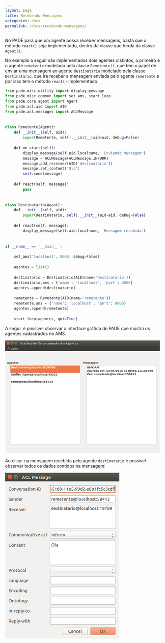 ```yaml
---
layout: page
title: Recebendo Mensagens
categories: docs
permalink: /docs/recebendo-mensagens/
---
```


No PADE para que um agente possa receber mensagens, basta que o método `react()` seja implementado, dentro da classe que herda da classe `Agent()`.

No exemplo a seguir são implementados dois agentes distintos, o primeiro é o agente ```remetente``` modelado pela classe `Remetente()`, que tem o papel de enviar uma mensagem ao agente `destinatario` modelado pela classe `Destinatario`, que irá receber a mensagem enviada pelo agente `remetente` e por isso tem o método `react()` implementado.   

```python
from pade.misc.utility import display_message
from pade.misc.common import set_ams, start_loop
from pade.core.agent import Agent
from pade.acl.aid import AID
from pade.acl.messages import ACLMessage


class Remetente(Agent):
    def __init__(self, aid):
        super(Remetente, self).__init__(aid=aid, debug=False)

    def on_start(self):
        display_message(self.aid.localname, 'Enviando Mensagem')
        message = ACLMessage(ACLMessage.INFORM)
        message.add_receiver(AID('destinatario'))
        message.set_content('Ola')
        self.send(message)

    def react(self, message):
        pass


class Destinatario(Agent):
    def __init__(self, aid):
        super(Destinatario, self).__init__(aid=aid, debug=False)

    def react(self, message):
        display_message(self.aid.localname, 'Mensagem recebida')


if __name__ == '__main__':

    set_ams('localhost', 8000, debug=False)

    agentes = list()

    destinatario = Destinatario(AID(name='destinatario'))
    destinatario.ams = {'name': 'localhost', 'port': 8000}
    agentes.append(destinatario)

    remetente = Remetente(AID(name='remetente'))
    remetente.ams = {'name': 'localhost', 'port': 8000}
    agentes.append(remetente)

    start_loop(agentes, gui=True)

```

A seguir é possível observar a interface gráfica do PADE que mostra os agentes cadastrados no AMS.

![Janela Agentes](img/janela_agentes.png)

Ao clicar na mensagem recebida pelo agente `destinatario` é possível observar todos os dados contidos na mensagem:

![Janela Mensagem](img/janela_mensagem.png)
